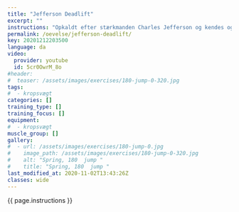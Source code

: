```yaml
---
title: "Jefferson Deadlift"
excerpt: ""
instructions: "Opkaldt efter stærkmanden Charles Jefferson og kendes også under navnet “straddle deadlift”. Som ordet straddle henviser til skal man i øvelsen have et ben på hver side af stangen. Der findes flere måder at placere stangen på i øvelsen og de to yderpoler er at man enten kan have stangen placeret nogenlunde parallelt med den linje der går fra skulder til skulder som ved klassisk dødløft. Dette skaber en smule rotation i underkroppen og det er derfor vigtigt at man skifter mellem hvilket ben man har forrest og bagerst. Den anden mulighed er at have stangen placeret i en 90 graders vinkel. Dette gør det muligt at have en mere neutral position mindende om squat.  Det er dog mest almindeligt at øvelsen udføres ved at have stangen placeret som førstnævnt og selve løftet udføres nogenlunde som et almindeligt dødløft. Fordelene er at stangens massemidtpunkt kommer ind under ens eget massemidtpunkt og man kan derved løfte mere direkte op. Desuden ligner positionen i højere grad en situation der vil kunne opstå i sport hvor man sjældent har benene placeret lige ved siden af hinanden. Man skal dog passe ekstra på Jefferson dødløft da bøjning kombineret med rotation af rygsøjlen øger chancen for rygskader markant!"
permalink: /oevelse/jefferson-deadlift/
key: 20201212203500
language: da
video:
  provider: youtube
  id: 5cr0OwrM_8o
#header:
#  teaser: /assets/images/exercises/180-jump-0-320.jpg
tags:
#  - kropsvægt
categories: []
training_type: [] 
training_focus: []
equipment:
#  - kropsvægt
muscle_group: []
gallery:
#  - url: /assets/images/exercises/180-jump-0.jpg
#    image_path: /assets/images/exercises/180-jump-0-320.jpg
#    alt: "Spring, 180  jump "
#    title: "Spring, 180  jump "
last_modified_at: 2020-11-02T13:43:26Z
classes: wide
---
```


{{ page.instructions }}
